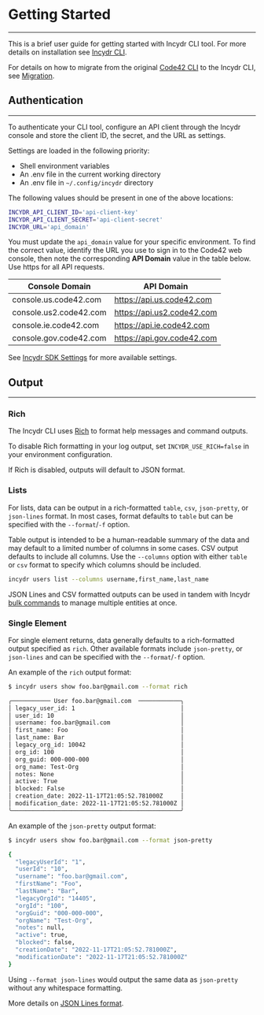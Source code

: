 # Getting Started

---

This is a brief user guide for getting started with Incydr CLI tool.  For more details on installation see [Incydr CLI](index.md).

For details on how to migrate from the original [Code42 CLI](https://clidocs.code42.com/en/stable/) to the Incydr CLI, see [Migration](migration.md).

## Authentication

---

To authenticate your CLI tool, configure an API client through the Incydr console and store the client ID, the secret, and the URL as settings.

Settings are loaded in the following priority:

* Shell environment variables
* An .env file in the current working directory
* An .env file in `~/.config/incydr` directory

The following values should be present in one of the above locations:

```bash
INCYDR_API_CLIENT_ID='api-client-key'
INCYDR_API_CLIENT_SECRET='api-client-secret'
INCYDR_URL='api_domain'
```

You must update the `api_domain` value for your specific environment. To find the correct value, identify the URL you use to sign in to the Code42 web console, then note the corresponding **API Domain** value in the table below. Use https for all API requests.

| Console Domain         | API Domain         |
| ---------------------- | ------------------ |
| console.us.code42.com  | https://api.us.code42.com  |
| console.us2.code42.com | https://api.us2.code42.com |
| console.ie.code42.com  | https://api.ie.code42.com  |
| console.gov.code42.com | https://api.gov.code42.com |


See [Incydr SDK Settings](../sdk/settings.md) for more available settings.

## Output

---

### Rich

The Incydr CLI uses [Rich](https://github.com/Textualize/rich) to format help messages and command outputs.

To disable Rich formatting in your log output, set `INCYDR_USE_RICH=false` in your environment configuration.

If Rich is disabled, outputs will default to JSON format.

### Lists

For lists, data can be output in a rich-formatted `table`, `csv`, `json-pretty`, or `json-lines` format.  In most cases, format defaults to `table` but can be specified with the `--format`/`-f` option.

Table output is intended to be a human-readable summary of the data and may default to a limited number of columns in some cases. CSV output defaults to include all columns. Use the `--columns` option with either `table` or `csv` format to specify which columns should be included.

```bash
incydr users list --columns username,first_name,last_name
```

JSON Lines and CSV formatted outputs can be used in tandem with Incydr [bulk commands](bulk.md) to manage multiple entities at once.

### Single Element

For single element returns, data generally defaults to a rich-formatted output specified as `rich`. Other available formats include `json-pretty`, or `json-lines` and can be specified with the `--format`/`-f` option.

An example of the `rich` output format:

```bash
$ incydr users show foo.bar@gmail.com --format rich

╭─────────── User foo.bar@gmail.com  ────────────╮
│ legacy_user_id: 1                              │
│ user_id: 10                                    │
│ username: foo.bar@gmail.com                    │
│ first_name: Foo                                │
│ last_name: Bar                                 │
│ legacy_org_id: 10042                           │
│ org_id: 100                                    │
│ org_guid: 000-000-000                          │
│ org_name: Test-Org                             │
│ notes: None                                    │
│ active: True                                   │
│ blocked: False                                 │
│ creation_date: 2022-11-17T21:05:52.781000Z     │
│ modification_date: 2022-11-17T21:05:52.781000Z │
╰────────────────────────────────────────────────╯
```

An example of the `json-pretty` output format:

```bash
$ incydr users show foo.bar@gmail.com --format json-pretty

{
  "legacyUserId": "1",
  "userId": "10",
  "username": "foo.bar@gmail.com",
  "firstName": "Foo",
  "lastName": "Bar",
  "legacyOrgId": "14405",
  "orgId": "100",
  "orgGuid": "000-000-000",
  "orgName": "Test-Org",
  "notes": null,
  "active": true,
  "blocked": false,
  "creationDate": "2022-11-17T21:05:52.781000Z",
  "modificationDate": "2022-11-17T21:05:52.781000Z"
}
```
Using `--format json-lines` would output the same data as `json-pretty` without any whitespace formatting.

More details on [JSON Lines format](https://jsonlines.org).
